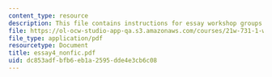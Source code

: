 ```yaml
---
content_type: resource
description: This file contains instructions for essay workshop groups.
file: https://ol-ocw-studio-app-qa.s3.amazonaws.com/courses/21w-731-1-writing-and-experience-exploring-self-in-society-spring-2004/dc853adfbfb6eb1a2595dde4e3cb6c08_essay4_nonfic.pdf
file_type: application/pdf
resourcetype: Document
title: essay4_nonfic.pdf
uid: dc853adf-bfb6-eb1a-2595-dde4e3cb6c08
---
```

